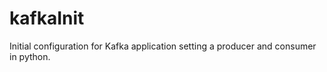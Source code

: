 # kafkaInit

Initial configuration for Kafka application setting a producer and consumer in python.
